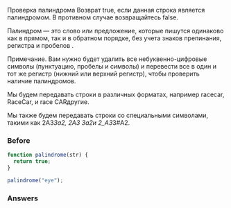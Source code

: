 Проверка палиндрома
Возврат true, если данная строка является палиндромом. В противном случае возвращайтесь false.

Палиндром — это слово или предложение, которые пишутся одинаково как в прямом, так и в обратном порядке, без учета знаков препинания, регистра и пробелов .

Примечание. Вам нужно будет удалить все небуквенно-цифровые символы (пунктуацию, пробелы и символы) и перевести все в один и тот же регистр (нижний или верхний регистр), чтобы проверить наличие палиндромов.

Мы будем передавать строки в различных форматах, например racecar, RaceCar, и race CARдругие.

Мы также будем передавать строки со специальными символами, такими как 2A3*3a2, 2A3 3a2и 2_A3*3#A2.
### Before
```javascript
function palindrome(str) {
  return true;
}

palindrome("eye");
```
### Answers
```javascript

```
